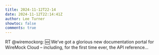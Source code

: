 ```yaml
---
title: 2024-11-12T22-14
date: 2024-11-12T22:14:41Z
author: Lee Turner
showtoc: false
comments: true
---
```


RT @wiremockorg: 🆕 We’ve got a glorious new documentation portal for WireMock Cloud – including, for the first time ever, the API reference…

